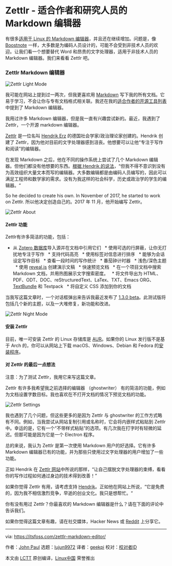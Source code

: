 [#]: collector: (lujun9972)
[#]: translator: (geekpi)
[#]: reviewer: ( )
[#]: publisher: ( )
[#]: url: ( )
[#]: subject: (Zettlr – Markdown Editor for Writers and Researchers)
[#]: via: (https://itsfoss.com/zettlr-markdown-editor/)
[#]: author: (John Paul https://itsfoss.com/author/john/)

Zettlr - 适合作者和研究人员的 Markdown 编辑器
======

有很多[适用于 Linux 的 Markdown 编辑器][1]，并且还在继续增加。问题是，像 [Boostnote][2] 一样，大多数是为编码人员设计的，可能不会受到非技术人员的欢迎。让我们看一个想要替代 Word 和昂贵的文字处理器，适用于非技术人员的 Markdown 编辑器。我们来看看 Zettlr 吧。

### Zettlr Markdown 编辑器

![Zettlr Light Mode][3]

我可能在网站上提到过一两次，但我更喜欢用 [Markdown][4] 写下我的所有文档。它易于学习，不会让你与专有文档格式相关联。我还在我的[适合作者的开源工具列表][5]中提到了 Markdown 编辑器。

我用过许多 Markdown 编辑器，但是我一直有兴趣尝试新的。最近，我遇到了 Zettlr，一个开源 markdown 编辑器。

[Zettlr][6] 是一位名叫 [Hendrik Erz][7] 的德国社会学家/政治理论家创建的。Hendrik 创建了 Zettlr，因为他对目前的文字处理器感到沮丧。他想要可以让他“专注于写作和阅读”的编辑器。

在发现 Markdown 之后，他在不同的操作系统上尝试了几个 Markdown 编辑器。但他们都没有他想要的东西。[根据 Hendrik 的说法][8]，“但我不得不意识到没有为高效组织大量文本而写的编辑器。大多数编辑都是由编码人员编写的，因此可以满足工程师和数学家的需求。没有为我这样的社会科学，历史或政治学的学生的编辑器。“

So he decided to create his own. In November of 2017, he started to work on Zettlr.
所以他决定创造自己的。2017 年 11 月，他开始编写 Zettlr。

![Zettlr About][9]

#### Zettlr 功能

Zettlr有许多简洁的功能，包括：

  * 从 [Zotero 数据库][10]导入源并在文档中引用它们
  * 使用可选的行屏蔽，让你无打扰地专注于写作
  * 支持代码高亮
  * 使用标签对信息进行排序
  * 能够为会话设定写作目标
  * 查看一段时间的写作统计
  * 番茄钟计时器
  * 浅色/深色主题
  * 使用 [reveal.js][11] 创建演示文稿
  * 快速预览文档
  * 在一个项目文档中搜索 Markdown 文档，并用热图展示文字搜索密度。
  * 将文件导出为 HTML、PDF、ODT、DOC、reStructuredText、LaTex、TXT、Emacs ORG、[TextBundle][12] 和 Textpack
  * 将自定义 CSS 添加到你的文档

当我写这篇文章时，一个对话框弹出来告诉我最近发布了 [1.3.0 beta][14]。此测试版将包括几个新的主题，以及一大堆修复，新功能和改进。

![Zettlr Night Mode][15]

#### 安装 Zettlr

目前，唯一可安装 Zettlr 的 Linux 存储库是 [AUR][16]。如果你的 Linux 发行版不是基于 Arch 的，你可以从网站上下载 macOS、Windows、Debian 和 Fedora 的[安装程序][17]。

#### 对 Zettlr 的最后一点想法

注意：为了测试 Zettlr，我用它来写这篇文章。

Zettlr 有许多我希望我之前选择的编辑器 （ghostwriter） 有的简洁的功能，例如为文档设置字数目标。我也喜欢在不打开文档的情况下预览文档的功能。

![Zettlr Settings][18]

我也遇到了几个问题，但这些更多的是因为 Zettlr 与 ghostwriter 的工作方式略有不同。例如，当我尝试从网站复制引用或名称时，它会将内嵌样式粘贴到 Zettlr 中。幸运的是，它有一个“不带样式粘贴”的选项。有几次我在打字时有轻微的延迟。但那可能是因为它是一个 Electron 程序。

总的来说，我认为 Zettlr 是第一次使用 Markdown 用户的好选择。它有许多 Markdown 编辑器已有的功能，并为那些只使用过文字处理器的用户增加了一些功能。

正如 Hendrik 在 [Zettlr 网站][8]中所说的那样，“让自己摆脱文字处理器的束缚，看看你的写作过程如何通过身边的技术得到改善！”

如果你觉得 Zettlr 有用，请考虑支持 [Hendrik][19]。正如他在网站上所说，“它是免费的，因为我不相信激烈竞争，早逝的创业文化。我只是想帮忙。“

你有没有用过 Zettlr？你最喜欢的 Markdown 编辑器是什么？请在下面的评论中告诉我们。

如果你觉得这篇文章有趣，请在社交媒体，Hacker News 或 [Reddit][21] 上分享它。

--------------------------------------------------------------------------------

via: https://itsfoss.com/zettlr-markdown-editor/

作者：[John Paul][a]
选题：[lujun9972][b]
译者：[geekpi](https://github.com/geekpi)
校对：[校对者ID](https://github.com/校对者ID)

本文由 [LCTT](https://github.com/LCTT/TranslateProject) 原创编译，[Linux中国](https://linux.cn/) 荣誉推出

[a]: https://itsfoss.com/author/john/
[b]: https://github.com/lujun9972
[1]: https://itsfoss.com/best-markdown-editors-linux/
[2]: https://itsfoss.com/boostnote-linux-review/
[3]: https://i1.wp.com/itsfoss.com/wp-content/uploads/2019/05/Zettlr-light-mode.png?fit=800%2C462&ssl=1
[4]: https://daringfireball.net/projects/markdown/
[5]: https://itsfoss.com/open-source-tools-writers/
[6]: https://www.zettlr.com/
[7]: https://github.com/nathanlesage
[8]: https://www.zettlr.com/about
[9]: https://i1.wp.com/itsfoss.com/wp-content/uploads/2019/05/zettlr-about.png?fit=800%2C528&ssl=1
[10]: https://www.zotero.org/
[11]: https://revealjs.com/#/
[12]: http://textbundle.org/
[13]: https://itsfoss.com/great-little-book-shelf-review/
[14]: https://github.com/Zettlr/Zettlr/releases/tag/v1.3.0-beta
[15]: https://i0.wp.com/itsfoss.com/wp-content/uploads/2019/05/Zettlr-night-mode.png?fit=800%2C469&ssl=1
[16]: https://aur.archlinux.org/packages/zettlr-bin/
[17]: https://www.zettlr.com/download
[18]: https://i1.wp.com/itsfoss.com/wp-content/uploads/2019/05/zettlr-settings.png?fit=800%2C353&ssl=1
[19]: https://www.zettlr.com/supporters
[21]: http://reddit.com/r/linuxusersgroup
